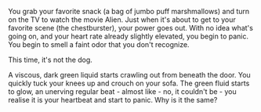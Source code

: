 You grab your favorite snack (a bag of jumbo puff marshmallows) and turn on the TV to 
watch the movie Alien.  Just when it's about to get to your favorite scene (the 
chestburster), your power goes out.
With no idea what's going on, and your heart rate already slightly elevated, you begin
to panic.  You begin to smell a faint odor that you don't recognize.

This time, it's not the dog.

A viscous, dark green liquid starts crawling out from beneath the door. You quickly tuck your knees up and crouch on your sofa. The green fluid starts to glow, an unerving regular beat - almost like - no, it couldn't be - you realise it is your heartbeat and start to panic. Why is it the same?